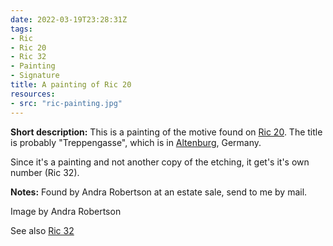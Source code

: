 ```yaml
---
date: 2022-03-19T23:28:31Z
tags:
- Ric
- Ric 20
- Ric 32
- Painting
- Signature
title: A painting of Ric 20
resources:
- src: "ric-painting.jpg"
---
```


**Short description:** This is a painting of the motive found on [Ric 20](/tags/ric-20/). The title is probably "Treppengasse", which is in [Altenburg](https://en.wikipedia.org/wiki/Altenburg), Germany.

Since it's a painting and not another copy of the etching, it get's it's own number (Ric 32).

**Notes:** Found by Andra Robertson at an estate sale, send to me by mail.

Image by Andra Robertson

See also [Ric 32](/tags/ric-32)
